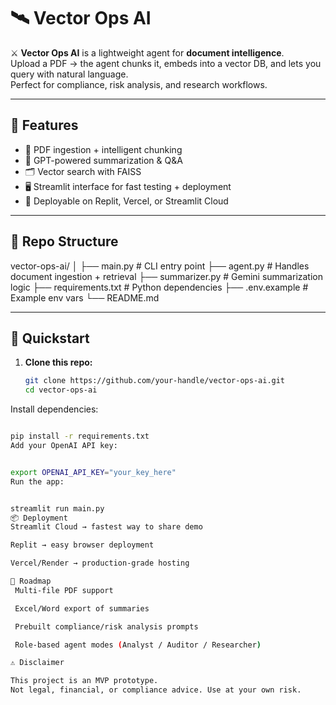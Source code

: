 # 🛰️ Vector Ops AI

⚔️ **Vector Ops AI** is a lightweight agent for **document intelligence**.  
Upload a PDF → the agent chunks it, embeds into a vector DB, and lets you query with natural language.  
Perfect for compliance, risk analysis, and research workflows.

---

## 🔧 Features
- 📑 PDF ingestion + intelligent chunking
- 🧠 GPT-powered summarization & Q&A
- 🗂️ Vector search with FAISS
- 🖥️ Streamlit interface for fast testing + deployment
- 🚀 Deployable on Replit, Vercel, or Streamlit Cloud

---

## 📂 Repo Structure
vector-ops-ai/
│
├── main.py          # CLI entry point
├── agent.py         # Handles document ingestion + retrieval
├── summarizer.py    # Gemini summarization logic
├── requirements.txt # Python dependencies
├── .env.example     # Example env vars
└── README.md


---

## 🚀 Quickstart

1. **Clone this repo:**
   ```bash
   git clone https://github.com/your-handle/vector-ops-ai.git
   cd vector-ops-ai

   
Install dependencies:

```bash

pip install -r requirements.txt
Add your OpenAI API key:
```


```bash

export OPENAI_API_KEY="your_key_here"
Run the app:
```


```bash

streamlit run main.py
📦 Deployment
Streamlit Cloud → fastest way to share demo

Replit → easy browser deployment

Vercel/Render → production-grade hosting
```


```bash
🎯 Roadmap
 Multi-file PDF support

 Excel/Word export of summaries

 Prebuilt compliance/risk analysis prompts

 Role-based agent modes (Analyst / Auditor / Researcher)
```

```bash
⚠️ Disclaimer

This project is an MVP prototype.
Not legal, financial, or compliance advice. Use at your own risk.
```
